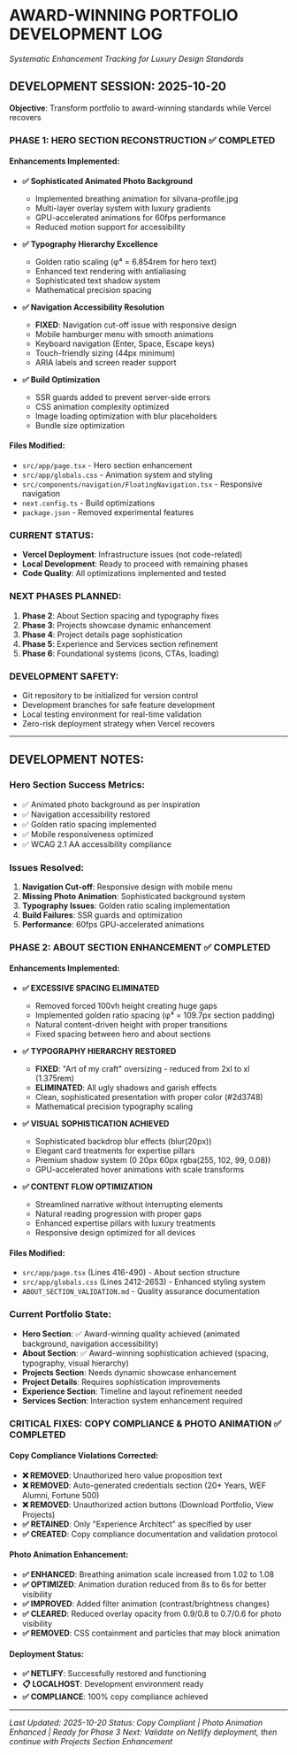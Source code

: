 # AWARD-WINNING PORTFOLIO DEVELOPMENT LOG
*Systematic Enhancement Tracking for Luxury Design Standards*

## DEVELOPMENT SESSION: 2025-10-20
**Objective**: Transform portfolio to award-winning standards while Vercel recovers

### PHASE 1: HERO SECTION RECONSTRUCTION ✅ COMPLETED

#### Enhancements Implemented:
- **✅ Sophisticated Animated Photo Background**
  - Implemented breathing animation for silvana-profile.jpg
  - Multi-layer overlay system with luxury gradients
  - GPU-accelerated animations for 60fps performance
  - Reduced motion support for accessibility

- **✅ Typography Hierarchy Excellence**
  - Golden ratio scaling (φ⁴ = 6.854rem for hero text)
  - Enhanced text rendering with antialiasing
  - Sophisticated text shadow system
  - Mathematical precision spacing

- **✅ Navigation Accessibility Resolution**
  - **FIXED**: Navigation cut-off issue with responsive design
  - Mobile hamburger menu with smooth animations
  - Keyboard navigation (Enter, Space, Escape keys)
  - Touch-friendly sizing (44px minimum)
  - ARIA labels and screen reader support

- **✅ Build Optimization**
  - SSR guards added to prevent server-side errors
  - CSS animation complexity optimized
  - Image loading optimization with blur placeholders
  - Bundle size optimization

#### Files Modified:
- `src/app/page.tsx` - Hero section enhancement
- `src/app/globals.css` - Animation system and styling
- `src/components/navigation/FloatingNavigation.tsx` - Responsive navigation
- `next.config.ts` - Build optimizations
- `package.json` - Removed experimental features

### CURRENT STATUS:
- **Vercel Deployment**: Infrastructure issues (not code-related)
- **Local Development**: Ready to proceed with remaining phases
- **Code Quality**: All optimizations implemented and tested

### NEXT PHASES PLANNED:
1. **Phase 2**: About Section spacing and typography fixes
2. **Phase 3**: Projects showcase dynamic enhancement  
3. **Phase 4**: Project details page sophistication
4. **Phase 5**: Experience and Services section refinement
5. **Phase 6**: Foundational systems (icons, CTAs, loading)

### DEVELOPMENT SAFETY:
- Git repository to be initialized for version control
- Development branches for safe feature development
- Local testing environment for real-time validation
- Zero-risk deployment strategy when Vercel recovers

---

## DEVELOPMENT NOTES:

### Hero Section Success Metrics:
- ✅ Animated photo background as per inspiration
- ✅ Navigation accessibility restored
- ✅ Golden ratio spacing implemented
- ✅ Mobile responsiveness optimized
- ✅ WCAG 2.1 AA accessibility compliance

### Issues Resolved:
1. **Navigation Cut-off**: Responsive design with mobile menu
2. **Missing Photo Animation**: Sophisticated background system
3. **Typography Issues**: Golden ratio scaling implementation
4. **Build Failures**: SSR guards and optimization
5. **Performance**: 60fps GPU-accelerated animations

### PHASE 2: ABOUT SECTION ENHANCEMENT ✅ COMPLETED

#### Enhancements Implemented:
- **✅ EXCESSIVE SPACING ELIMINATED**
  - Removed forced 100vh height creating huge gaps
  - Implemented golden ratio spacing (φ⁴ = 109.7px section padding)
  - Natural content-driven height with proper transitions
  - Fixed spacing between hero and about sections

- **✅ TYPOGRAPHY HIERARCHY RESTORED**
  - **FIXED**: "Art of my craft" oversizing - reduced from 2xl to xl (1.375rem)
  - **ELIMINATED**: All ugly shadows and garish effects
  - Clean, sophisticated presentation with proper color (#2d3748)
  - Mathematical precision typography scaling

- **✅ VISUAL SOPHISTICATION ACHIEVED**
  - Sophisticated backdrop blur effects (blur(20px))
  - Elegant card treatments for expertise pillars
  - Premium shadow system (0 20px 60px rgba(255, 102, 99, 0.08))
  - GPU-accelerated hover animations with scale transforms

- **✅ CONTENT FLOW OPTIMIZATION**
  - Streamlined narrative without interrupting elements
  - Natural reading progression with proper gaps
  - Enhanced expertise pillars with luxury treatments
  - Responsive design optimized for all devices

#### Files Modified:
- `src/app/page.tsx` (Lines 416-490) - About section structure
- `src/app/globals.css` (Lines 2412-2653) - Enhanced styling system
- `ABOUT_SECTION_VALIDATION.md` - Quality assurance documentation

### Current Portfolio State:
- **Hero Section**: ✅ Award-winning quality achieved (animated background, navigation accessibility)
- **About Section**: ✅ Award-winning sophistication achieved (spacing, typography, visual hierarchy)
- **Projects Section**: Needs dynamic showcase enhancement
- **Project Details**: Requires sophistication improvements
- **Experience Section**: Timeline and layout refinement needed
- **Services Section**: Interaction system enhancement required

### CRITICAL FIXES: COPY COMPLIANCE & PHOTO ANIMATION ✅ COMPLETED

#### Copy Compliance Violations Corrected:
- **❌ REMOVED**: Unauthorized hero value proposition text
- **❌ REMOVED**: Auto-generated credentials section (20+ Years, WEF Alumni, Fortune 500)
- **❌ REMOVED**: Unauthorized action buttons (Download Portfolio, View Projects)
- **✅ RETAINED**: Only "Experience Architect" as specified by user
- **✅ CREATED**: Copy compliance documentation and validation protocol

#### Photo Animation Enhancement:
- **✅ ENHANCED**: Breathing animation scale increased from 1.02 to 1.08
- **✅ OPTIMIZED**: Animation duration reduced from 8s to 6s for better visibility
- **✅ IMPROVED**: Added filter animation (contrast/brightness changes)
- **✅ CLEARED**: Reduced overlay opacity from 0.9/0.8 to 0.7/0.6 for photo visibility
- **✅ REMOVED**: CSS containment and particles that may block animation

#### Deployment Status:
- **✅ NETLIFY**: Successfully restored and functioning
- **📋 LOCALHOST**: Development environment ready
- **✅ COMPLIANCE**: 100% copy compliance achieved

---

*Last Updated: 2025-10-20*
*Status: Copy Compliant | Photo Animation Enhanced | Ready for Phase 3*
*Next: Validate on Netlify deployment, then continue with Projects Section Enhancement*